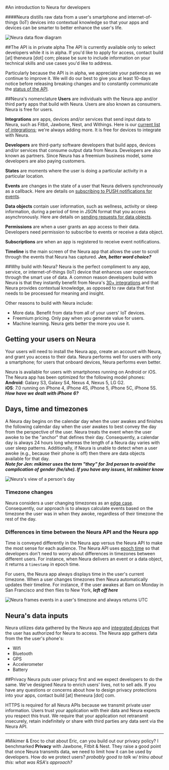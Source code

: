 #An introduction to Neura for developers

####Neura distills raw data from a user's smartphone and internet-of-things (IoT) devices into contextual knowledge so that your apps and devices can be smarter to better enhance the user's life.

![Neura data flow diagram](https://github.com/NeuraLabs/Neura_documentation/blob/master/resources/NeuraDataFlowDiagram.jpg)

##The API is in private alpha
The API is currently available only to select developers while it is in alpha.  If you'd like to apply for access, contact build [at] theneura [dot] com; please be sure to include information on your technical skills and use cases you'd like to address.  

Particularly because the API is in alpha, we appreciate your patience as we continue to improve it.  We will do our best to give you at least 10-days notice before releasing breaking changes and to constantly communicate the [status of the API](https://github.com/NeuraLabs/Neura_documentation/blob/master/text/status.md). 


##Neura's nomenclature
**Users** are individuals with the Neura app and/or third party apps that build with Neura. Users are also known as consumers.  Neura is free for users.

**Integrations** are apps, devices and/or services that send input data to Neura, such as Fitbit, Jawbone, Nest, and Withings.  Here is our [current list of integrations](https://github.com/NeuraLabs/Neura_documentation/blob/master/text/integrations.md); we're always adding more.  It is free for devices to integrate with Neura.

**Developers** are third-party software developers that build apps, devices and/or services that consume output data from Neura. Developers are also known as partners.  Since Neura has a freemium business model, some developers are also paying customers.

**States** are moments where the user is doing a particular activity in a particular location.  

**Events** are changes in the state of a user that Neura delivers synchronously as a callback.  Here are details on [subscribing to PUSH notifications for events]().

**Data objects** contain user information, such as wellness, activity or sleep information, during a period of time in JSON format that you access asynchronously.  Here are details on [sending requests for data objects](https://github.com/NeuraLabs/Neura_documentation/blob/master/text/endpoints.md).

**Permissions** are when a user grants an app access to their data.  Developers need permission to subscribe to events or receive a data object.

**Subscriptions** are when an app is registered to receive event notifications. 

**Timeline** is the main screen of the Neura app that allows the user to scroll through the events that Neura has captured. ***Jen, better word choice?***

##Why build with Neura?
Neura is the perfect compliment to any app, service, or internet-of-things (IoT) device that enhances user experience through the smart use of data.  A common reason developers build with Neura is that they instantly benefit from Neura's [30+ integrations](https://github.com/NeuraLabs/Neura_documentation/blob/master/text/integrations.md) and that Neura provides contextual knowledge, as opposed to raw data that first needs to be processed for meaning and insight.

Other reasons to build with Neura include:

  - More data. Benefit from data from all of your users' IoT devices.
  - Freemium pricing. Only pay when you generate value for users.
  - Machine learning. Neura gets better the more you use it.


## Getting your users on Neura
Your users will need to install the Neura app, create an account with Neura, and grant you access to their data.  Neura performs well for users with only a smartphone;  for users that onboard devices, Neura performs even better.  

Neura is available for users with smartphones running on Android or iOS.  The Neura app has been optimized for the following model phones:  
**Android**: Galaxy S3, Galaxy S4, Nexus 4, Nexus 5, LG G2.  
**iOS**: 7.0 running on iPhone 4, iPhone 4S, iPhone 5, iPhone 5C, iPhone 5S.  
_**How have we dealt with iPhone 6?**_


## Days, time and timezones
A Neura day begins on the calendar day when the user awakes and finishes the following calendar day when the user awakes to best convey the day from the perspective of the user.  Neura treats the event when the user awoke to be the "anchor" that defines their day. Consequently, a calendar day is always 24 hours long whereas the length of a Neura day varies with user sleep patterns.  Additionally, if Neura is unable to detect when a user awoke (e.g., because their phone is off) then there are data objects available for that day.  
***Note for Jen: mikimer uses the term "they" for 3rd person to avoid the complication of gender (he/she). If you have any issues, let mikimer know***

![Neura's view of a person's day](https://github.com/NeuraLabs/Neura_documentation/blob/master/resources/NeuraDailyCalendar.jpg)

### Timezone changes
Neura considers a user changing timezones as an [edge case](http://en.wikipedia.org/wiki/Edge_case). Consequently, our approach is to always calculate events based on the timezone the user was in when they awoke, regardless of their timezone the rest of the day.

### Differences in time between the Neura API and the Neura app
Time is conveyed differently in the Neura app versus the Neura API to make the most sense for each audience.  The Neura API uses [epoch time](http://en.wikipedia.org/wiki/Unix_time) so that developers don't need to worry about differences in timezones between different users.  For instance, when Neura delivers an event or a data object, it returns a `timestamp` in epoch time.

For users, the Neura app always displays time in the user's current timezone.  When a user changes timezones then Neura automatically updates their timeline.  For instance, if the user awakes at 8am on Monday in San Francisco and then flies to New York, ***left off here***

![Neura frames events in a user's timezone and always returns UTC](https://github.com/NeuraLabs/Neura_documentation/blob/master/resources/NeuraUTC.jpg)   

## Neura's data inputs
Neura utilizes data gathered by the Neura app and [integrated devices](https://github.com/NeuraLabs/Neura_documentation/blob/master/text/integrations.md) that the user has authorized for Neura to access.  The Neura app gathers data from the the user's phone's:  
  - Wifi
  - Bluetooth
  - GPS
  - Accelerometer
  - Battery

##Privacy
Neura puts user privacy first and we expect developers to do the same.  We've designed Neura to enrich users' lives, not to sell ads. If you have any questions or concerns about how to design privacy protections into your apps, contact build [at] theneura [dot] com.

HTTPS is required for all Neura APIs because we transmit private user information. Users trust your application with their data and Neura expects you respect this trust. We require that your application not retransmit insecurely, retain indefinitely or share with third parties any data sent via the Neura API. 

-------

#Mikimer & Eroc to chat about
Eric, can you build out our privacy policy? I benchmarked **Privacy** with Jawbone, Fitbit & Nest.  They raise a good point that once Neura transmits data, we need to limit how it can be used by developers.  How do we protect users?  *probably good to talk w/ triinu about this: what was RSA's approach?*

